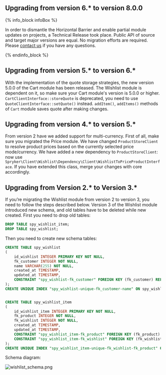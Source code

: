

## Upgrading from version 6.* to version 8.0.0

{% info_block infoBox %}

In order to dismantle the Horizontal Barrier and enable partial module updates on projects, a Technical Release took place. Public API of source and target major versions are equal. No migration efforts are required. Please [contact us](https://spryker.com/en/support/) if you have any questions.

{% endinfo_block %}


## Upgrading from version 5.* to version 6.*

With the implementation of the quote storage strategies, the new version 5.0.0 of the Cart module has been released. The Wishlist module is dependent on it, so make sure your Cart module's version is 5.0.0 or higher.
`CartClientInterface::storeQuote` is deprecated, you need to use `QuoteClientInterface::setQuote()` instead.
`addItem()`, `addItems()` methods of `Cart` module saves quote after making changes.


## Upgrading from version 4.* to version 5.*

From version 2 have we added support for multi-currency. First of all, make sure you migrated the Price module. We have changed `ProductStoreClient` to resolve product prices based on the currently selected price mode/currency.
We have added a new dependency to `ProductStoreClient`: now use `Spryker\Client\Wishlist\Dependency\Client\WishlistToPriceProductInterface`. If you have extended this class, merge your changes with core accordingly.

## Upgrading from Version 2.* to Version 3.*

If you’re migrating the Wishlist module from version 2 to version 3, you need to follow the steps described below.
Version 3 of the Wishlist module introduced new schema, and old tables have to be deleted while new created.
First you need to drop old tables:

```sql
DROP TABLE spy_wishlist_item;
DROP TABLE spy_wishlist;
```
Then you need to create new schema tables:
```sql
CREATE TABLE spy_wishlist
(
    id_wishlist INTEGER PRIMARY KEY NOT NULL,
    fk_customer INTEGER NOT NULL,
    name VARCHAR(255) NOT NULL,
    created_at TIMESTAMP,
    updated_at TIMESTAMP,
    CONSTRAINT "spy_wishlist-fk_customer" FOREIGN KEY (fk_customer) REFERENCES spy_customer (id_customer)
);
CREATE UNIQUE INDEX "spy_wishlist-unique-fk_customer-name" ON spy_wishlist (fk_customer, name);


CREATE TABLE spy_wishlist_item
(
    id_wishlist_item INTEGER PRIMARY KEY NOT NULL,
    fk_product INTEGER NOT NULL,
    fk_wishlist INTEGER NOT NULL,
    created_at TIMESTAMP,
    updated_at TIMESTAMP,
    CONSTRAINT "spy_wishlist_item-fk_product" FOREIGN KEY (fk_product) REFERENCES spy_product (id_product),
    CONSTRAINT "spy_wishlist_item-fk_wishlist" FOREIGN KEY (fk_wishlist) REFERENCES spy_wishlist (id_wishlist)
);
CREATE UNIQUE INDEX "spy_wishlist_item-unique-fk_wishlist-fk_product" ON spy_wishlist_item (fk_wishlist, fk_product);
```

Schema diagram:

<div class="width-100">

![wishlist_schema.png](https://spryker.s3.eu-central-1.amazonaws.com/docs/Migration+and+Integration/Module+Migration+Guides/Migration+Guide+-+Wishlist/wishlist_schema.png)

</div>
